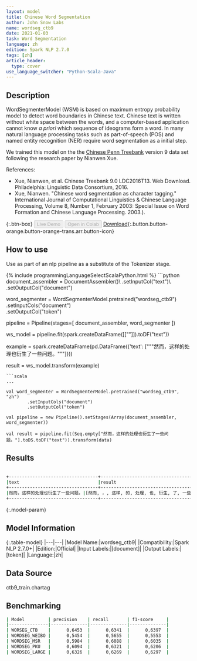 ```yaml
---
layout: model
title: Chinese Word Segmentation
author: John Snow Labs
name: wordseg_ctb9
date: 2021-01-03
task: Word Segmentation
language: zh
edition: Spark NLP 2.7.0
tags: [zh]
article_header:
  type: cover
use_language_switcher: "Python-Scala-Java"
---
```


## Description

WordSegmenterModel (WSM) is based on maximum entropy probability model to detect word boundaries in Chinese text. Chinese text is written without white space between the words, and a computer-based application cannot know _a priori_ which sequence of ideograms form a word. In many natural language processing tasks such as part-of-speech (POS) and named entity recognition (NER) require word segmentation as a initial step.

We trained this model on the the [Chinese Penn Treebank](https://www.cs.brandeis.edu/~clp/ctb/) version 9 data set following the research paper by Nianwen Xue.

References:

- Xue, Nianwen, et al. Chinese Treebank 9.0 LDC2016T13. Web Download. Philadelphia: Linguistic Data Consortium, 2016.
- Xue, Nianwen. "Chinese word segmentation as character tagging." International Journal of Computational Linguistics & Chinese Language Processing, Volume 8, Number 1, February 2003: Special Issue on Word Formation and Chinese Language Processing. 2003.).

{:.btn-box}
<button class="button button-orange" disabled>Live Demo</button>
<button class="button button-orange" disabled>Open in Colab</button>
[Download](https://s3.amazonaws.com/auxdata.johnsnowlabs.com/public/models/wordseg_ctb9_zh_2.7.0_2.4_1609691676660.zip){:.button.button-orange.button-orange-trans.arr.button-icon}

## How to use

Use as part of an nlp pipeline as a substitute of the Tokenizer stage.

<div class="tabs-box" markdown="1">
{% include programmingLanguageSelectScalaPython.html %}
```python
document_assembler = DocumentAssembler()\
        .setInputCol("text")\
        .setOutputCol("document")

word_segmenter = WordSegmenterModel.pretrained("wordseg_ctb9")\
        .setInputCols("document")\
        .setOutputCol("token")
        
pipeline = Pipeline(stages=[
        document_assembler,
        word_segmenter
        ])

ws_model = pipeline.fit(spark.createDataFrame([[""]]).toDF("text"))

example = spark.createDataFrame(pd.DataFrame({'text': ["""然而，这样的处理也衍生了一些问题。"""]}))

result = ws_model.transform(example)
```
```scala
...

val word_segmenter = WordSegmenterModel.pretrained("wordseg_ctb9", "zh")
        .setInputCols("document")
        .setOutputCol("token")

val pipeline = new Pipeline().setStages(Array(document_assembler, word_segmenter))

val result = pipeline.fit(Seq.empty["然而，这样的处理也衍生了一些问题。"].toDS.toDF("text")).transform(data)
```
</div>

## Results

```bash

+----------------------------------+--------------------------------------------------------+
|text                              |result                                                  |
+----------------------------------+--------------------------------------------------------+
|然而，这样的处理也衍生了一些问题。|[然而, ，, 这样, 的, 处理, 也, 衍生, 了, 一些, 问题, 。]|
+----------------------------------+--------------------------------------------------------+
```

{:.model-param}
## Model Information

{:.table-model}
|---|---|
|Model Name:|wordseg_ctb9|
|Compatibility:|Spark NLP 2.7.0+|
|Edition:|Official|
|Input Labels:|[document]|
|Output Labels:|[token]|
|Language:|zh|

## Data Source

ctb9_train.chartag

## Benchmarking

```bash
| Model         | precision    | recall       | f1-score     |
|---------------|--------------|--------------|--------------|
| WORSEG_CTB    |      0,6453  |      0,6341  |      0,6397  |
| WORDSEG_WEIBO |      0,5454  |      0,5655  |      0,5553  |
| WORDSEG_MSR   |      0,5984  |      0,6088  |      0,6035  |
| WORDSEG_PKU   |      0,6094  |      0,6321  |      0,6206  |
| WORDSEG_LARGE |      0,6326  |      0,6269  |      0,6297  |
```
